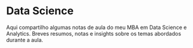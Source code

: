 # Data Science
Aqui compartilho algumas notas de aula do meu MBA em Data Science e Analytics.
Breves resumos, notas e insights sobre os temas abordados durante a aula.
